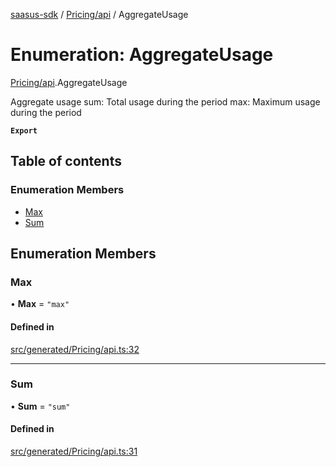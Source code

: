 [saasus-sdk](../README.md) / [Pricing/api](../modules/Pricing_api.md) / AggregateUsage

# Enumeration: AggregateUsage

[Pricing/api](../modules/Pricing_api.md).AggregateUsage

Aggregate usage sum: Total usage during the period max: Maximum usage during the period

**`Export`**

## Table of contents

### Enumeration Members

- [Max](Pricing_api.AggregateUsage.md#max)
- [Sum](Pricing_api.AggregateUsage.md#sum)

## Enumeration Members

### Max

• **Max** = ``"max"``

#### Defined in

[src/generated/Pricing/api.ts:32](https://github.com/saasus-platform/saasus-sdk-javascript/blob/09ef427/src/generated/Pricing/api.ts#L32)

___

### Sum

• **Sum** = ``"sum"``

#### Defined in

[src/generated/Pricing/api.ts:31](https://github.com/saasus-platform/saasus-sdk-javascript/blob/09ef427/src/generated/Pricing/api.ts#L31)
